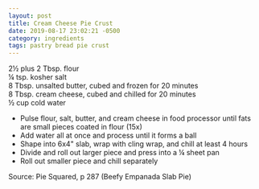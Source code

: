 ```yaml
---
layout: post
title: Cream Cheese Pie Crust
date: 2019-08-17 23:02:21 -0500
category: ingredients
tags: pastry bread pie crust
---
```

2½ plus 2 Tbsp. flour  
¼ tsp. kosher salt  
8 Tbsp. unsalted butter, cubed and frozen for 20 minutes  
8 Tbsp. cream cheese, cubed and chilled for 20 minutes  
½ cup cold water  
<ul>
 	<li>Pulse flour, salt, butter, and cream cheese in food processor until fats are small pieces coated in flour (15x)</li>
 	<li>Add water all at once and process until it forms a ball</li>
 	<li>Shape into 6x4" slab, wrap with cling wrap, and chill at least 4 hours</li>
 	<li>Divide and roll out larger piece and press into a ¼ sheet pan</li>
 	<li>Roll out smaller piece and chill separately</li>
</ul>
Source: Pie Squared, p 287 (Beefy Empanada Slab Pie)  
